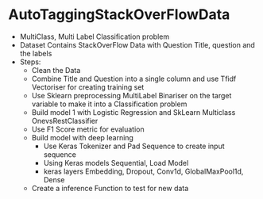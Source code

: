 # AutoTaggingStackOverFlowData

- MultiClass, Multi Label Classification problem
- Dataset Contains StackOverFlow Data with Question Title, question and the labels
- Steps:
  - Clean the Data
  - Combine Title and Question into a single column and use Tfidf Vectoriser for creating training set
  - Use Sklearn preprocessing MultiLabel Binariser on the target variable to make it into a Classification problem
  - Build model 1 with Logistic Regression and SkLearn Multiclass OnevsRestClassifier
  - Use F1 Score metric for evaluation
  - Build model with deep learning
    - Use Keras Tokenizer and Pad Sequence to create input sequence
    - Using Keras models Sequential, Load Model
    - keras layers Embedding, Dropout, Conv1d, GlobalMaxPool1d, Dense
  - Create a inference Function to test for new data
  
